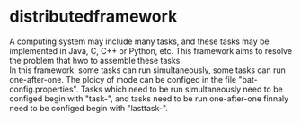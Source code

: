 distributedframework
====================

A computing system may include many tasks, and these tasks may be implemented in Java, C, C++ or Python, etc.
This framework aims to resolve the problem that hwo to assemble these tasks.  
In this framework, some tasks can run simultaneously, some tasks can run one-after-one. 
The ploicy of mode can be configed in the file "bat-config.properties".
Tasks which need to be run simultaneously need to be configed begin with "task-", 
and tasks need to be run one-after-one finnaly need to be configed begin with "lasttask-".

